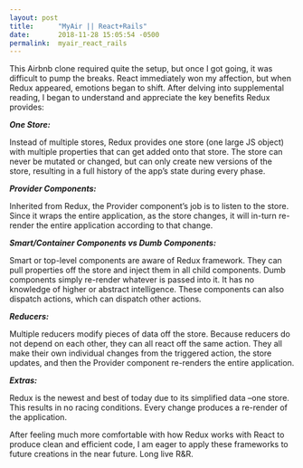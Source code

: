 ```yaml
---
layout: post
title:      "MyAir || React+Rails"
date:       2018-11-28 15:05:54 -0500
permalink:  myair_react_rails
---
```



This Airbnb clone required quite the setup, but once I got going, it was difficult to pump the breaks. React immediately won my affection, but when Redux appeared, emotions began to shift. After delving into supplemental reading, I began to understand and appreciate the key benefits Redux provides:

***One Store:***

Instead of multiple stores, Redux provides one store (one large JS object) with multiple properties that can get added onto that store. The store can never be mutated or changed, but can only create new versions of the store, resulting in a full history of the app’s state during every phase. 

***Provider Components:***

Inherited from Redux, the Provider component’s job is to listen to the store. Since it wraps the entire application, as the store changes, it will in-turn re-render the entire application according to that change.

***Smart/Container Components vs Dumb Components:***

Smart or top-level components are aware of Redux framework. They can pull properties off the store and inject them in all child components. Dumb components simply re-render whatever is passed into it. It has no knowledge of higher or abstract intelligence. These components can also dispatch actions, which can dispatch other actions.

***Reducers:***

Multiple reducers modify pieces of data off the store. Because reducers do not depend on each other, they can all react off the same action. They all make their own individual changes from the triggered action, the store updates, and then the Provider component re-renders the entire application.

***Extras:***

Redux is the newest and best of today due to its simplified data –one store. This results in no racing conditions. Every change produces a re-render of the application. 

After feeling much more comfortable with how Redux works with React to produce clean and efficient code, I am eager to apply these frameworks to future creations in the near future. Long live R&R.

